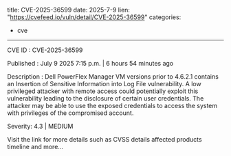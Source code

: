  
title: CVE-2025-36599
date: 2025-7-9
lien: "https://cvefeed.io/vuln/detail/CVE-2025-36599"
categories:
  - cve
---

CVE ID : CVE-2025-36599

Published :  July 9
2025
7:15 p.m. | 6 hours
54 minutes ago

Description : Dell PowerFlex Manager VM
versions prior to 4.6.2.1
contains an Insertion of Sensitive Information into Log File vulnerability. A low privileged attacker with remote access could potentially exploit this vulnerability
leading to the disclosure of certain user credentials. The attacker may be able to use the exposed credentials to access the system with privileges of the compromised account.

Severity: 4.3 | MEDIUM

Visit the link for more details
such as CVSS details
affected products
timeline
and more...
